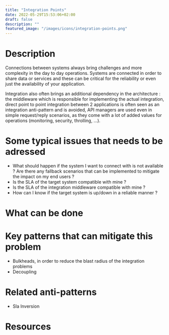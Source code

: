 ```yaml
---
title: "Integration Points"
date: 2022-05-29T15:53:06+02:00
draft: false
description: ""
featured_image: "/images/icons/integration-points.png"
---
```


# Description

Connections between systems always bring challenges and more complexity in the day to day operations. Systems are connected in order to share data or services and these can be critical for the reliability or even just the availability of your application.

Integration also often brings an additional dependency in the architecture : the middleware which is responsible for implementing the actual integration, direct point to point integration between 2 applications is often seen as an integration anti-pattern and is avoided, API managers are used even in simple request/reply scenarios, as they come with a lot of added values for operations (monitoring, security, throlling, ...).

# Some typical issues that needs to be adressed

- What should happen if the system I want to connect with is not available ? Are there any fallback scenarios that can be implemented to mitigate the impact on my end users ?
- Is the SLA of the target system compatible with mine ?
- Is the SLA of the integration middleware compatible with mine ?
- How can I know if the target system is up/down in a reliable manner ?

# What can be done

# Key patterns that can mitigate this problem

- Bulkheads, in order to reduce the blast radius of the integration problems
- Decoupling

# Related anti-patterns

- Sla Inversion

# Resources
